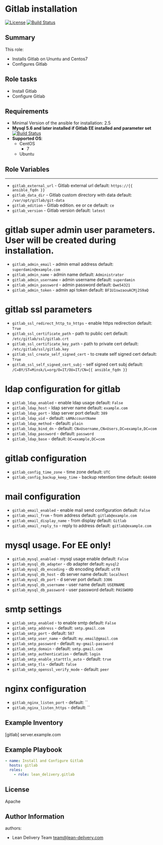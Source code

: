 Gitlab installation
=========
[![License](https://img.shields.io/badge/license-Apache-green.svg?style=flat)](https://raw.githubusercontent.com/lean-delivery/ansible-role-gitlab/master/LICENSE)
[![Build Status](https://travis-ci.org/lean-delivery/ansible-role-gitlab.svg?branch=master)](https://travis-ci.org/lean-delivery/ansible-role-gitlab)
## Summary

This role:
  - Installs Gitlab on Ununtu and Centos7
  - Configures Gitlab

Role tasks
------------
  - Install Gitlab
  - Configure Gitlab

Requirements
------------

 - Minimal Version of the ansible for installation: 2.5
 - **Mysql 5.6 and later installed if Gitlab EE installed and parameter set** [![Build Status](https://travis-ci.org/lean-delivery/ansible-role-mysql.svg?branch=master)](https://travis-ci.org/lean-delivery/ansible-role-mtsql)
 - **Supported OS**:
   - CentOS
     - 7
   - Ubuntu

## Role Variables
--------------
  - `gitlab_external_url` - Gitlab external url
     default: `https://{{ ansible_fqdn }}`
  - `gitlab_data_dir` - Gitlab custom directory with data
     default: `/var/opt/gitlab/git-data`
  - `gitlab_edition` - Gitlab edition. ee or ce
     default: `ce`
  - `gitlab_version` - Gitlab version
     default: `latest`
# gitlab super admin user parameters. User will be created during installation.
  - `gitlab_admin_email` - admin email address
     default: `superdamin@example.com`
  - `gitlab_admin_name` - admin name
     default: `Administrator`
  - `gitlab_admin_username` - admin username
     default: `superdamin`
  - `gitlab_admin_password` - admin password
     default: `Qwe54321`
  - `gitlab_admin_token` - admin api token
     default: `BF1U1swzaouACMj2S9aQ`
# gitlab ssl parameters
  - `gitlab_ssl_redirect_http_to_https` - enable https redirection
     default: `True`
  - `gitlab_ssl_certificate_path` - path to public cert
     default: `/etc/gitlab/ssl/gitlab.crt`
  - `gitlab_ssl_certificate_key_path` - path to private cert
     default: `/etc/gitlab/ssl/gitlab.key`
  - `gitlab_ssl_create_self_signed_cert` - to create self signed cert
     default: `True`
  - `gitlab_ssl_self_signed_cert_subj` - self signed cert subj
     default: `/C=BY/ST=Minsk/L=org/O=IT/OU=IT/CN={{ ansible_fqdn }}`
# ldap configuration for gitlab
  - `gitlab_ldap_enabled` - enable ldap usage
     default: `False`
  - `gitlab_ldap_host` - ldap server name
     default: `example.com`
  - `gitlab_ldap_port` - ldap server port
     default: `389`
  - `gitlab_ldap_uid` -
     default: `sAMAccountName`
  - `gitlab_ldap_method` -
     default: `plain`
  - `gitlab_ldap_bind_dn` -
     default: `CN=Username,CN=Users,DC=example,DC=com`
  - `gitlab_ldap_password` -
     default: `password`
  - `gitlab_ldap_base` -
     default: `DC=example,DC=com`
# gitlab configuration
  - `gitlab_config_time_zone` - time zone
     default: `UTC`
  - `gitlab_config_backup_keep_time` - backup retention time
     default: `604800`
# mail configuration
  - `gitlab_email_enabled` - enable mail send configuration
     default: `False`
  - `gitlab_email_from` - from address
     default: `gitlab@example.com`
  - `gitlab_email_display_name` - from display
     default: `Gitlab`
  - `gitlab_email_reply_to` - reply to address
     default: `gitlab@example.com`
# mysql usage. For EE only!
  - `gitlab_mysql_enabled` - mysql usage enable
     default: `False`
  - `gitlab_mysql_db_adapter` - db adapter
     default: `mysql2`
  - `gitlab_mysql_db_encoding` - db encoding
     default: `utf8`
  - `gitlab_mysql_db_host` - db server name
     default: `localhost`
  - `gitlab_mysql_db_port` - d server port
     default: `3306`
  - `gitlab_mysql_db_username` - user name
     default: `USERNAME`
  - `gitlab_mysql_db_password` - user password
     default: `PASSWORD`
# smtp settings
  - `gitlab_smtp_enabled` - to enable smtp
     default: `False`
  - `gitlab_smtp_address` -
     default: `smtp.gmail.com`
  - `gitlab_smtp_port` -
     default: `587`
  - `gitlab_smtp_user_name` -
     default: `my.email@gmail.com`
  - `gitlab_smtp_password` -
     default: `my-gmail-password`
  - `gitlab_smtp_domain` -
     default: `smtp.gmail.com`
  - `gitlab_smtp_authentication` -
     default: `login`
  - `gitlab_smtp_enable_starttls_auto` -
     default: `true`
  - `gitlab_smtp_tls` -
     default: `false`
  - `gitlab_smtp_openssl_verify_mode` -
     default: `peer`
# nginx configuration
  - `gitlab_nginx_listen_port` -
     default: ``
  - `gitlab_nginx_listen_https` -
     default: ``

Example Inventory
----------------
[gitlab]
server.example.com

Example Playbook
----------------

```yml
- name: Install and Configure Gitlab
  hosts: gitlab
  roles:
    - role: lean_delivery.gitlab
```

License
-------

Apache

Author Information
------------------

authors:
  - Lean Delivery Team <team@lean-delivery.com>
